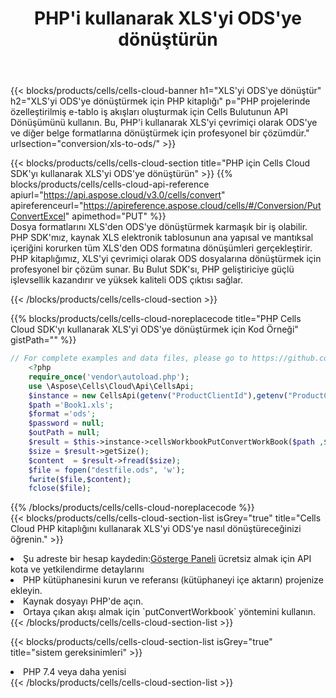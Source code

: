 ﻿---
title:  PHP'i kullanarak XLS'yi ODS'ye dönüştürün
description:  XLS formatındaki bir dosyayı ODS formatındaki dosyaya dönüştürmek için PHP için Aspose.Cells Cloud SDK'yı kullanma.
kwords: Excel, Convert XLS to ODS, REST, PHP
howto: How to convert XLS to ODS using Aspose.Cells Cloud PHP library.
---
{{< blocks/products/cells/cells-cloud-banner h1="XLS\'yi ODS\'ye dönüştür" h2="XLS\'yi ODS\'ye dönüştürmek için PHP kitaplığı" p="PHP projelerinde özelleştirilmiş e-tablo iş akışları oluşturmak için Cells Bulutunun API Dönüşümünü kullanın. Bu, PHP\'i kullanarak XLS\'yi çevrimiçi olarak ODS\'ye ve diğer belge formatlarına dönüştürmek için profesyonel bir çözümdür." urlsection="conversion/xls-to-ods/" >}}

{{< blocks/products/cells/cells-cloud-section title="PHP için Cells Cloud SDK\'yı kullanarak XLS\'yi ODS\'ye dönüştürün" >}}
{{% blocks/products/cells/cells-cloud-api-reference apiurl="https://api.aspose.cloud/v3.0/cells/convert" apireferenceurl="https://apireference.aspose.cloud/cells/#/Conversion/PutConvertExcel" apimethod="PUT" %}}
<br/>
Dosya formatlarını XLS'den ODS'ye dönüştürmek karmaşık bir iş olabilir. PHP SDK'mız, kaynak XLS elektronik tablosunun ana yapısal ve mantıksal içeriğini korurken tüm XLS'den ODS formatına dönüşümleri gerçekleştirir. PHP kitaplığımız, XLS'yi çevrimiçi olarak ODS dosyalarına dönüştürmek için profesyonel bir çözüm sunar. Bu Bulut SDK'sı, PHP geliştiriciye güçlü işlevsellik kazandırır ve yüksek kaliteli ODS çıktısı sağlar.

{{< /blocks/products/cells/cells-cloud-section >}}

{{% blocks/products/cells/cells-cloud-noreplacecode title="PHP Cells Cloud SDK\'yı kullanarak XLS\'yi ODS\'ye dönüştürmek için Kod Örneği" gistPath="" %}}
 
```php
// For complete examples and data files, please go to https://github.com/aspose-cells-cloud/aspose-cells-cloud-php/
    <?php
    require_once('vendor\autoload.php');
    use \Aspose\Cells\Cloud\Api\CellsApi;
    $instance = new CellsApi(getenv("ProductClientId"),getenv("ProductClientSecret"));
    $path ='Book1.xls';    
    $format ='ods';
    $password = null;
    $outPath = null;      
    $result = $this->instance->cellsWorkbookPutConvertWorkBook($path ,$format, $password,  $outPath);
    $size = $result->getSize();
    $content  = $result->fread($size);
    $file = fopen("destfile.ods", 'w');
    fwrite($file,$content);
    fclose($file);
```
 
{{% /blocks/products/cells/cells-cloud-noreplacecode %}}
<br/>
{{< blocks/products/cells/cells-cloud-section-list isGrey="true" title="Cells Cloud PHP kitaplığını kullanarak XLS\'yi ODS\'ye nasıl dönüştüreceğinizi öğrenin." >}}
<li> Şu adreste bir hesap kaydedin:<a href="https://dashboard.aspose.cloud/">Gösterge Paneli</a> ücretsiz almak için API kota ve yetkilendirme detaylarını</li>
<li>PHP kütüphanesini kurun ve referansı (kütüphaneyi içe aktarın) projenize ekleyin.</li>
<li>Kaynak dosyayı PHP'de açın.</li>
<li>Ortaya çıkan akışı almak için `putConvertWorkbook` yöntemini kullanın.</li>
{{< /blocks/products/cells/cells-cloud-section-list >}}

{{< blocks/products/cells/cells-cloud-section-list isGrey="true" title="sistem gereksinimleri" >}}
<li>PHP 7.4 veya daha yenisi</li>
{{< /blocks/products/cells/cells-cloud-section-list >}}
